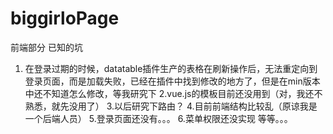 # biggirloPage
前端部分
已知的坑
1. 在登录过期的时候，datatable插件生产的表格在刷新操作后，无法重定向到登录页面，而是加载失败，已经在插件中找到修改的地方了，但是在min版本中还不知道怎么修改，等我研究下
2.vue.js的模板目前还没用到（对，我还不熟悉，就先没用了）
3.以后研究下路由？
4.目前前端结构比较乱（原谅我是一个后端人员）
5.登录页面还没有。。。
6.菜单权限还没实现
等等。。。
